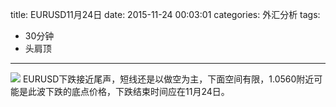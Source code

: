 title: EURUSD11月24日
date: 2015-11-24 00:03:01
categories: 外汇分析
tags:
- 30分钟
- 头肩顶
---
![](http://eurusd.qiniudn.com/110.png)
EURUSD下跌接近尾声，短线还是以做空为主，下面空间有限，1.0560附近可能是此波下跌的底点价格，下跌结束时间应在11月24日。

